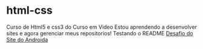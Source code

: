 # html-css
 Curso de Html5 e css3  do Curso em Video 
 Estou aprendendo a desenvolver sites e agora gerenciar meus repositorios!
        Testando o README
 <a href="https://igorquirino1.github.io/html-css/desafios/desafio010/" target="_blank">Desafio do Site do Androida</a>
